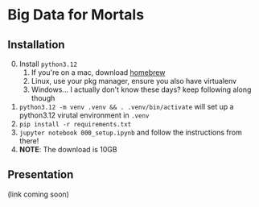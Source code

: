 # Big Data for Mortals

## Installation

0. Install `python3.12`
    1. If you're on a mac, download [homebrew](https://brew.sh/)
    2. Linux, use your pkg manager, ensure you also have virtualenv
    3. Windows... I actually don't know these days? keep following along though
1. `python3.12 -m venv .venv && . .venv/bin/activate` will set up a python3.12 virutal environment in `.venv`
2. `pip install -r requirements.txt`
3. `jupyter notebook 000_setup.ipynb` and follow the instructions from there!
4. **NOTE**: The download is 10GB

## Presentation

(link coming soon)